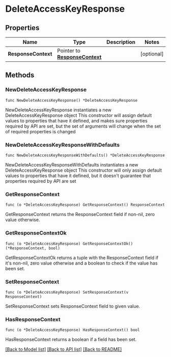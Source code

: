 # DeleteAccessKeyResponse

## Properties

Name | Type | Description | Notes
------------ | ------------- | ------------- | -------------
**ResponseContext** | Pointer to [**ResponseContext**](ResponseContext.md) |  | [optional] 

## Methods

### NewDeleteAccessKeyResponse

`func NewDeleteAccessKeyResponse() *DeleteAccessKeyResponse`

NewDeleteAccessKeyResponse instantiates a new DeleteAccessKeyResponse object
This constructor will assign default values to properties that have it defined,
and makes sure properties required by API are set, but the set of arguments
will change when the set of required properties is changed

### NewDeleteAccessKeyResponseWithDefaults

`func NewDeleteAccessKeyResponseWithDefaults() *DeleteAccessKeyResponse`

NewDeleteAccessKeyResponseWithDefaults instantiates a new DeleteAccessKeyResponse object
This constructor will only assign default values to properties that have it defined,
but it doesn't guarantee that properties required by API are set

### GetResponseContext

`func (o *DeleteAccessKeyResponse) GetResponseContext() ResponseContext`

GetResponseContext returns the ResponseContext field if non-nil, zero value otherwise.

### GetResponseContextOk

`func (o *DeleteAccessKeyResponse) GetResponseContextOk() (*ResponseContext, bool)`

GetResponseContextOk returns a tuple with the ResponseContext field if it's non-nil, zero value otherwise
and a boolean to check if the value has been set.

### SetResponseContext

`func (o *DeleteAccessKeyResponse) SetResponseContext(v ResponseContext)`

SetResponseContext sets ResponseContext field to given value.

### HasResponseContext

`func (o *DeleteAccessKeyResponse) HasResponseContext() bool`

HasResponseContext returns a boolean if a field has been set.


[[Back to Model list]](../README.md#documentation-for-models) [[Back to API list]](../README.md#documentation-for-api-endpoints) [[Back to README]](../README.md)


